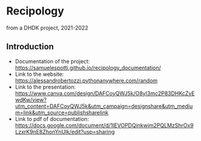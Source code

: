 # Recipology
from a DHDK project, 2021-2022

## Introduction


* Documentation of the project: https://samuelespotti.github.io/recipology_documentation/
* Link to the website: https://alessandrobertozzi.pythonanywhere.com/random
* Link to the presentation: https://www.canva.com/design/DAFCoyQWJ5k/O8yI3mc2P83DHKcZyEwdKw/view?utm_content=DAFCoyQWJ5k&utm_campaign=designshare&utm_medium=link&utm_source=publishsharelink
* Link to pdf of documentation: https://docs.google.com/document/d/1IEVOPDQinkwjm2PQLMzShrOx9LzxrK9nE8ZhonYnUlk/edit?usp=sharing

